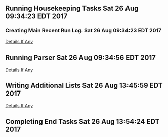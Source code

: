 ## Running Housekeeping Tasks Sat 26 Aug 09:34:23 EDT 2017
### Creating Main Recent Run Log. Sat 26 Aug 09:34:23 EDT 2017
[Details If Any](40-Running-Housekeeping-Tasks.log)

## Running Parser Sat 26 Aug 09:34:56 EDT 2017
[Details If Any](50-Running-Parser.log)

## Writing Additional Lists Sat 26 Aug 13:45:59 EDT 2017
[Details If Any](60-Writing-Additional-Lists.log)

## Completing End Tasks Sat 26 Aug 13:54:24 EDT 2017
